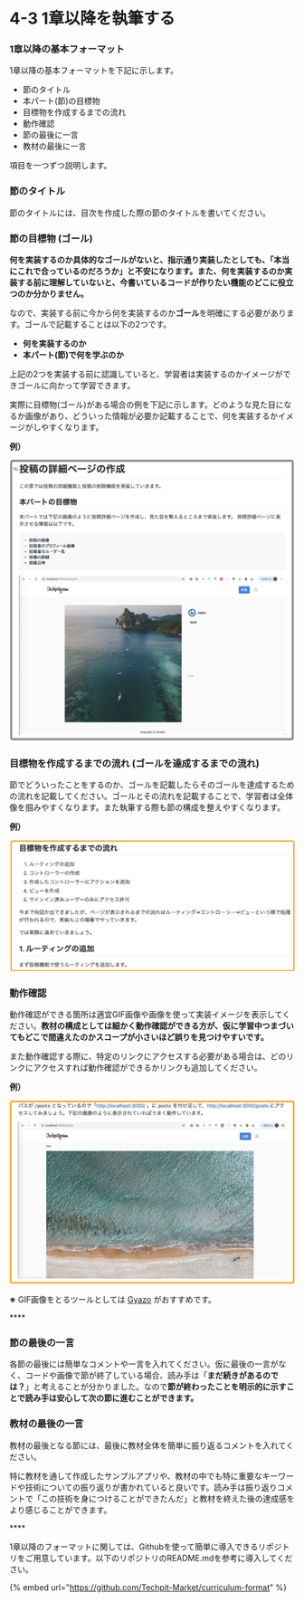 # 4-3 1章以降を執筆する

### 1章以降の基本フォーマット

1章以降の基本フォーマットを下記に示します。

* 節のタイトル
* 本パート\(節\)の目標物
* 目標物を作成するまでの流れ
* 動作確認
* 節の最後に一言
* 教材の最後に一言

項目を一つずつ説明します。



### 節のタイトル

節のタイトルには、目次を作成した際の節のタイトルを書いてください。



### 節の目標物 \(ゴール\)

**何を実装するのか具体的なゴールがないと、指示通り実装したとしても、「本当にこれで合っているのだろうか」と不安になります。また、何を実装するのか実装する前に理解していないと、今書いているコードが作りたい機能のどこに役立つのか分かりません。**

なので、実装する前に今から何を実装するのか**ゴール**を明確にする必要があります。ゴールで記載することは以下の2つです。

* **何を実装するのか**
* **本パート\(節\)で何を学ぶのか**

上記の2つを実装する前に認識していると、学習者は実装するのかイメージができゴールに向かって学習できます。

実際に目標物\(ゴール\)がある場合の例を下記に示します。どのような見た目になるか画像があり、どういった情報が必要か記載することで、何を実装するかイメージがしやすくなります。

**例）**

![&#x56F3; 2-6-1 &#x76EE;&#x6A19;&#x7269;&#x304C;&#x3042;&#x308B;&#x5834;&#x5408;&#x306E;&#x4F8B;](../.gitbook/assets/target.png)



### 目標物を作成するまでの流れ \(ゴールを達成するまでの流れ\)

節でどういったことをするのか、ゴールを記載したらそのゴールを達成するための流れを記載してください。ゴールとその流れを記載することで、学習者は全体像を掴みやすくなります。また執筆する際も節の構成を整えやすくなります。

**例）**

![](../.gitbook/assets/c3ea7e9bd339b6c1eb90eddcc4b2a533.png)

###

### 動作確認

動作確認ができる箇所は適宜GIF画像や画像を使って実装イメージを表示してください。**教材の構成としては細かく動作確認ができる方が、仮に学習中つまづいてもどこで間違えたのかスコープが小さいほど誤りを見つけやすいです。**

また動作確認する際に、特定のリンクにアクセスする必要がある場合は、どのリンクにアクセスすれば動作確認ができるかリンクも追加してください。

**例）**

![](../.gitbook/assets/dong-zuo-que-ren.jpg)

**※** GIF画像をとるツールとしては [Gyazo](https://gyazo.com/ja) がおすすめです。

\*\*\*\*

### 節の最後の一言

各節の最後には簡単なコメントや一言を入れてください。仮に最後の一言がなく、コードや画像で節が終了している場合、読み手は「**まだ続きがあるのでは？**」と考えることが分かりました。なので**節が終わったことを明示的に示すことで読み手は安心して次の節に進むことができます。**

### 教材の最後の一言
教材の最後となる節には、最後に教材全体を簡単に振り返るコメントを入れてください。

特に教材を通して作成したサンプルアプリや、教材の中でも特に重要なキーワードや技術についての振り返りが書かれていると良いです。読み手は振り返りコメントで「この技術を身につけることができたんだ」と教材を終えた後の達成感をより感じることができます。

\*\*\*\*

1章以降のフォーマットに関しては、Githubを使って簡単に導入できるリポジトリをご用意しています。以下のリポジトリのREADME.mdを参考に導入してください。

{% embed url="https://github.com/Techpit-Market/curriculum-format" %}
